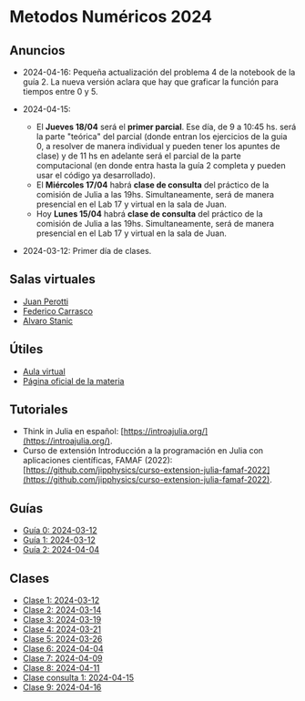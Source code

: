 # Metodos Numéricos 2024

## Anuncios

* 2024-04-16: Pequeña actualización del problema 4 de la notebook de la guía 2. La nueva versión aclara que hay que graficar la función para tiempos entre 0 y 5.
* 2024-04-15: 
  * El **Jueves 18/04** será el **primer parcial**. Ese día, de 9 a 10:45 hs. será la parte "teórica" del parcial (donde entran los ejercicios de la guia 0, a resolver de manera individual y pueden tener los apuntes de clase) y de 11 hs en adelante será el parcial de la parte computacional (en donde entra hasta la guía 2 completa y pueden usar el código ya desarrollado).
  * El **Miércoles 17/04** habrá **clase de consulta** del práctico de la comisión de Julia a las 19hs. Simultaneamente, será de manera presencial en el Lab 17 y virtual en la sala de Juan.
  * Hoy **Lunes 15/04** habrá **clase de consulta** del práctico de la comisión de Julia a las 19hs. Simultaneamente, será de manera presencial en el Lab 17 y virtual en la sala de Juan.
 
* 2024-03-12: Primer día de clases.

## Salas virtuales

* [Juan Perotti](https://meet.google.com/tjp-uypo-zbi)
* [Federico Carrasco](TODO)
* [Alvaro Stanic](TODO)

## Útiles

* [Aula virtual](https://famaf.aulavirtual.unc.edu.ar/login/index.php)
* [Página oficial de la materia](TODO)

## Tutoriales

* Think in Julia en español: [https://introajulia.org/](https://introajulia.org/).
* Curso de extensión Introducción a la programación en Julia con aplicaciones científicas, FAMAF (2022): [https://github.com/jipphysics/curso-extension-julia-famaf-2022](https://github.com/jipphysics/curso-extension-julia-famaf-2022).

## Guías

* [Guía 0: 2024-03-12](https://github.com/jipphysics/metodos-numericos-2024/blob/main/guia-0-2024.pdf)
* [Guía 1: 2024-03-12](https://github.com/jipphysics/metodos-numericos-2024/blob/main/guia-1-2024.ipynb)
* [Guía 2: 2024-04-04](https://github.com/jipphysics/metodos-numericos-2024/blob/main/guia-2-2024.ipynb)

## Clases

* [Clase 1: 2024-03-12](https://drive.google.com/file/d/1M-x3HNq-8GiE6t7M4wRoDDy_1ttK5ZQ8/view?usp=sharing)
* [Clase 2: 2024-03-14](PARO-DOCENTE)
* [Clase 3: 2024-03-19](https://drive.google.com/file/d/17pe2W28s9f4lx7_Z7srL6v4ofTulo2qU/view?usp=sharing)
* [Clase 4: 2024-03-21](https://drive.google.com/file/d/1f6o58eMg8tmDweImw_dEfB8YHh3UiEPs/view?usp=sharing)
* [Clase 5: 2024-03-26](NO-HAY-GRABACION)
* [Clase 6: 2024-04-04](https://drive.google.com/file/d/1x0Fn-LyHw8R1Xa_sgu28eLQcKJAda8S3/view?usp=sharing)
* [Clase 7: 2024-04-09](https://drive.google.com/file/d/1PWU0VoAcMBRS-y1iP010waQCgU6j1mnl/view?usp=sharing)
* [Clase 8: 2024-04-11](https://drive.google.com/file/d/1swsZzee-1pN12eL4yjh3t3eUNb7t1IB1/view?usp=sharing)
* [Clase consulta 1: 2024-04-15](https://drive.google.com/file/d/1qQN9tM8PzsVtf-OFr4oyvbEjpeudKXlt/view?usp=sharing)
* [Clase 9: 2024-04-16](https://drive.google.com/file/d/1rjNLJQ4lNwY-FZ4snyMDzX8KjKNkm8pB/view?usp=sharing)
